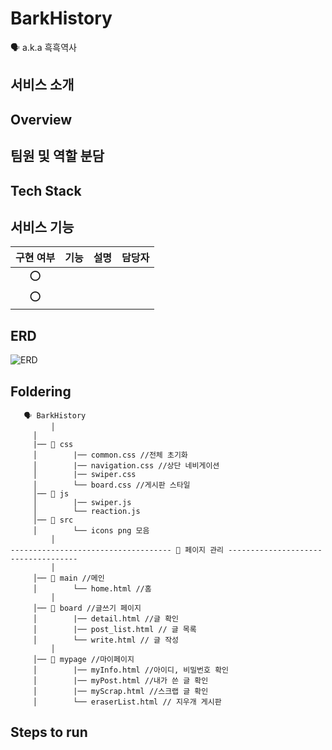 # BarkHistory
🗣 a.k.a 흑흑역사
## 서비스 소개

## Overview

## 팀원 및 역할 분담

## Tech Stack

## 서비스 기능
|구현 여부|기능|설명|담당자 |
|:---:|:---|:---|:--:|
|⭕️|||
|⭕️|||
  
## ERD
![ERD](https://user-images.githubusercontent.com/48620082/142961734-4d08f323-d03d-42b4-9b90-ec6db78f016f.png)
  
## Foldering
```
   🗣 BarkHistory
    	 │
	 │
	 |── 📂 css
	 │        |── common.css //전체 초기화
	 │        |── navigation.css //상단 네비게이션
	 │        |── swiper.css
	 │        └── board.css //게시판 스타일
	 │── 📂 js
	 │        |── swiper.js
	 │        └── reaction.js 
	 │── 📂 src
	 │        └── icons png 모음
         │
------------------------------------ 📄 페이지 관리 ------------------------------------
         │
	 │── 📂 main //메인
	 │        └── home.html //홈
         │
	 │── 📂 board //글쓰기 페이지
	 │        |── detail.html //글 확인
	 │        |── post_list.html // 글 목록
	 │        └── write.html // 글 작성
         │
	 │── 📂 mypage //마이페이지
	 │        |── myInfo.html //아이디, 비밀번호 확인
	 │        |── myPost.html //내가 쓴 글 확인
	 │        |── myScrap.html //스크랩 글 확인
	 │        └── eraserList.html // 지우개 게시판
```
## Steps to run
